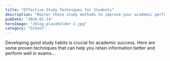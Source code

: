 ```yaml
---
title: "Effective Study Techniques for Students"
description: "Master these study methods to improve your academic performance"
pubDate: "2024-01-14"
heroImage: "/blog-placeholder-2.jpg"
category: "School"
---
```


Developing good study habits is crucial for academic success. Here are some proven techniques that can help you retain information better and perform well in exams...
